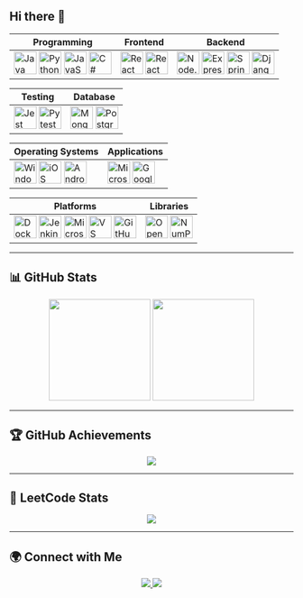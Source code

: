 ## Hi there 👋  

| Programming | Frontend | Backend |
| --- | --- | --- |
| <img src="https://cdn.jsdelivr.net/gh/devicons/devicon/icons/java/java-original.svg" width="40" alt="Java"/> <img src="https://cdn.jsdelivr.net/gh/devicons/devicon/icons/python/python-original.svg" width="40" alt="Python"/> <img src="https://cdn.jsdelivr.net/gh/devicons/devicon/icons/javascript/javascript-original.svg" width="40" alt="JavaScript"/> <img src="https://cdn.jsdelivr.net/gh/devicons/devicon/icons/csharp/csharp-original.svg" width="40" alt="C#"/> | <img src="https://cdn.jsdelivr.net/gh/devicons/devicon/icons/react/react-original.svg" width="40" alt="React JS"/> <img src="https://img.icons8.com/ios-filled/50/00D8FF/react-native.png" width="40" alt="React Native"/> | <img src="https://cdn.jsdelivr.net/gh/devicons/devicon/icons/nodejs/nodejs-original.svg" width="40" alt="Node.js"/> <img src="https://cdn.jsdelivr.net/gh/devicons/devicon/icons/express/express-original.svg" width="40" alt="Express"/> <img src="https://cdn.jsdelivr.net/gh/devicons/devicon/icons/spring/spring-original.svg" width="40" alt="Spring Boot"/> <img src="https://cdn.jsdelivr.net/gh/devicons/devicon/icons/django/django-plain.svg" width="40" alt="Django"/> |


| Testing | Database |
| --- | --- |
| <img src="https://cdn.jsdelivr.net/gh/devicons/devicon/icons/jest/jest-plain.svg" width="40" alt="Jest"/> <img src="https://upload.wikimedia.org/wikipedia/commons/b/ba/Pytest_logo.svg" width="40" alt="Pytest"/> | <img src="https://cdn.jsdelivr.net/gh/devicons/devicon/icons/mongodb/mongodb-original.svg" width="40" alt="MongoDB"/> <img src="https://cdn.jsdelivr.net/gh/devicons/devicon/icons/postgresql/postgresql-original.svg" width="40" alt="PostgreSQL"/> |


| Operating Systems | Applications |
| --- | --- |
| <img src="https://cdn.jsdelivr.net/gh/devicons/devicon/icons/windows8/windows8-original.svg" width="40" alt="Windows"/> <img src="https://cdn.jsdelivr.net/gh/devicons/devicon/icons/apple/apple-original.svg" width="40" alt="iOS"/> <img src="https://cdn.jsdelivr.net/gh/devicons/devicon/icons/android/android-original.svg" width="40" alt="Android"/> | <img src="https://img.icons8.com/color/48/microsoft-office-2019.png" width="40" alt="Microsoft Office"/> <img src="https://img.icons8.com/color/48/google-logo.png" width="40" alt="Google Workspace"/> |


| Platforms | Libraries |
| --- | --- |
| <img src="https://cdn.jsdelivr.net/gh/devicons/devicon/icons/docker/docker-original.svg" width="40" alt="Docker"/> <img src="https://cdn.jsdelivr.net/gh/devicons/devicon/icons/jenkins/jenkins-original.svg" width="40" alt="Jenkins"/> <img src="https://cdn.jsdelivr.net/gh/devicons/devicon/icons/visualstudio/visualstudio-plain.svg" width="40" alt="Microsoft Visual Studio"/> <img src="https://cdn.jsdelivr.net/gh/devicons/devicon/icons/vscode/vscode-original.svg" width="40" alt="VS Code"/> <img src="https://cdn.jsdelivr.net/gh/devicons/devicon/icons/github/github-original.svg" width="40" alt="GitHub"/> | <img src="https://cdn.jsdelivr.net/gh/devicons/devicon/icons/opencv/opencv-original.svg" width="40" alt="OpenCV"/> <img src="https://cdn.jsdelivr.net/gh/devicons/devicon/icons/numpy/numpy-original.svg" width="40" alt="NumPy"/> |

---

## 📊 GitHub Stats  
<div align="center">
  <img src="https://github-readme-stats.vercel.app/api?username=codedsami&show_icons=true&count_private=true&theme=dark" height="180px"/>
  <img src="https://github-readme-stats.vercel.app/api/top-langs/?username=codedsami&layout=compact&theme=dark" height="180px"/>
</div>  

---

## 🏆 GitHub Achievements  
<div align="center">
  <img src="https://github-profile-trophy.vercel.app/?username=codedsami&theme=darkhub&margin-w=15&no-bg=true" />
</div>  

---

## 🏁 LeetCode Stats  
<div align="center">
  <img src="https://leetcard.jacoblin.cool/_Sami_MMS?theme=dark&ext=heatmap" />
</div>  

---

## 🌍 Connect with Me  
<div align="center">
  <a href="https://www.linkedin.com/in/miskat-mahmud/" target="_blank">
    <img src="https://img.shields.io/badge/LinkedIn-0077B5?style=for-the-badge&logo=linkedin&logoColor=white"/>
  </a>
  <a href="mailto:miskat.mahmud@mail.concordia.ca" target="_blank">
    <img src="https://img.shields.io/badge/Email-D14836?style=for-the-badge&logo=gmail&logoColor=white"/>
  </a>
</div>
